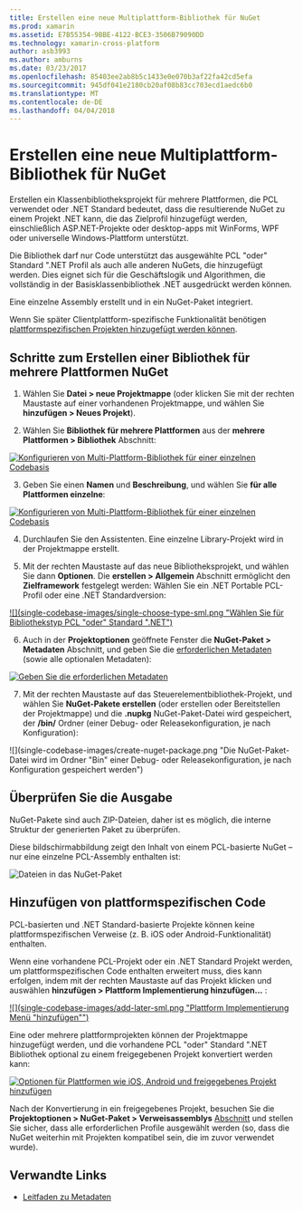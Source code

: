 ```yaml
---
title: Erstellen eine neue Multiplattform-Bibliothek für NuGet
ms.prod: xamarin
ms.assetid: E7B55354-9BBE-4122-BCE3-3506B79090DD
ms.technology: xamarin-cross-platform
author: asb3993
ms.author: amburns
ms.date: 03/23/2017
ms.openlocfilehash: 85403ee2ab8b5c1433e0e070b3af22fa42cd5efa
ms.sourcegitcommit: 945df041e2180cb20af08b83cc703ecd1aedc6b0
ms.translationtype: MT
ms.contentlocale: de-DE
ms.lasthandoff: 04/04/2018
---
```

# <a name="creating-a-new-multiplatform-library-for-nuget"></a>Erstellen eine neue Multiplattform-Bibliothek für NuGet

Erstellen ein Klassenbibliotheksprojekt für mehrere Plattformen, die PCL verwendet oder .NET Standard bedeutet, dass die resultierende NuGet zu einem Projekt .NET kann, die das Zielprofil hinzugefügt werden, einschließlich ASP.NET-Projekte oder desktop-apps mit WinForms, WPF oder universelle Windows-Plattform unterstützt.

Die Bibliothek darf nur Code unterstützt das ausgewählte PCL "oder" Standard ".NET Profil als auch alle anderen NuGets, die hinzugefügt werden.
Dies eignet sich für die Geschäftslogik und Algorithmen, die vollständig in der Basisklassenbibliothek .NET ausgedrückt werden können.

Eine einzelne Assembly erstellt und in ein NuGet-Paket integriert.

Wenn Sie später Clientplattform-spezifische Funktionalität benötigen [plattformspezifischen Projekten hinzugefügt werden können](#add-platforms).

## <a name="steps-to-create-a-multiplatform-library-nuget"></a>Schritte zum Erstellen einer Bibliothek für mehrere Plattformen NuGet

1. Wählen Sie **Datei > neue Projektmappe** (oder klicken Sie mit der rechten Maustaste auf einer vorhandenen Projektmappe, und wählen Sie **hinzufügen > Neues Projekt**).

2. Wählen Sie **Bibliothek für mehrere Plattformen** aus der **mehrere Plattformen > Bibliothek** Abschnitt:

  [![](single-codebase-images/mulitplatform-library-sml.png "Konfigurieren von Multi-Plattform-Bibliothek für einer einzelnen Codebasis")](single-codebase-images/mulitplatform-library.png#lightbox)

3. Geben Sie einen **Namen** und **Beschreibung**, und wählen Sie **für alle Plattformen einzelne**:

  [![](single-codebase-images/single-configure-sml.png "Konfigurieren von Multi-Plattform-Bibliothek für einer einzelnen Codebasis")](single-codebase-images/single-configure.png#lightbox)

4. Durchlaufen Sie den Assistenten. Eine einzelne Library-Projekt wird in der Projektmappe erstellt.

5. Mit der rechten Maustaste auf das neue Bibliotheksprojekt, und wählen Sie dann **Optionen**. Die **erstellen > Allgemein** Abschnitt ermöglicht den **Zielframework** festgelegt werden: Wählen Sie ein .NET Portable PCL-Profil oder eine .NET Standardversion:

  [![](single-codebase-images/single-choose-type-sml.png "Wählen Sie für Bibliothekstyp PCL "oder" Standard ".NET")](single-codebase-images/single-choose-type.png#lightbox)

6. Auch in der **Projektoptionen** geöffnete Fenster die **NuGet-Paket > Metadaten** Abschnitt, und geben Sie die [erforderlichen Metadaten](~/cross-platform/app-fundamentals/nuget-multiplatform-libraries/metadata.md) (sowie alle optionalen Metadaten):

  [![](single-codebase-images/single-metadata-sml.png "Geben Sie die erforderlichen Metadaten")](single-codebase-images/single-metadata.png#lightbox)

7. Mit der rechten Maustaste auf das Steuerelementbibliothek-Projekt, und wählen Sie **NuGet-Pakete erstellen** (oder erstellen oder Bereitstellen der Projektmappe) und die **.nupkg** NuGet-Paket-Datei wird gespeichert, der **/bin/** Ordner (einer Debug- oder Releasekonfiguration, je nach Konfiguration):

  ![](single-codebase-images/create-nuget-package.png "Die NuGet-Paket-Datei wird im Ordner "Bin" einer Debug- oder Releasekonfiguration, je nach Konfiguration gespeichert werden")


## <a name="verifying-the-output"></a>Überprüfen Sie die Ausgabe

NuGet-Pakete sind auch ZIP-Dateien, daher ist es möglich, die interne Struktur der generierten Paket zu überprüfen.

Diese bildschirmabbildung zeigt den Inhalt von einem PCL-basierte NuGet – nur eine einzelne PCL-Assembly enthalten ist:

![](single-codebase-images/nuget-output.png "Dateien in das NuGet-Paket")

<a name="add-platforms" />

## <a name="adding-platform-specific-code"></a>Hinzufügen von plattformspezifischen Code

PCL-basierten und .NET Standard-basierte Projekte können keine plattformspezifischen Verweise (z. B. iOS oder Android-Funktionalität) enthalten.

Wenn eine vorhandene PCL-Projekt oder ein .NET Standard Projekt werden, um plattformspezifischen Code enthalten erweitert muss, dies kann erfolgen, indem mit der rechten Maustaste auf das Projekt klicken und auswählen **hinzufügen > Plattform Implementierung hinzufügen...** :

[![](single-codebase-images/add-later-sml.png "Plattform Implementierung Menü "hinzufügen"")](single-codebase-images/add-later.png#lightbox)

Eine oder mehrere plattformprojekten können der Projektmappe hinzugefügt werden, und die vorhandene PCL "oder" Standard ".NET Bibliothek optional zu einem freigegebenen Projekt konvertiert werden kann:

[![](single-codebase-images/add-later-platforms-sml.png "Optionen für Plattformen wie iOS, Android und freigegebenes Projekt hinzufügen")](single-codebase-images/add-later-platforms-sml.png#lightbox)

Nach der Konvertierung in ein freigegebenes Projekt, besuchen Sie die **Projektoptionen > NuGet-Paket > Verweisassemblys**
[Abschnitt](~/cross-platform/app-fundamentals/nuget-multiplatform-libraries/platform-specific.md) und stellen Sie sicher, dass alle erforderlichen Profile ausgewählt werden (so, dass die NuGet weiterhin mit Projekten kompatibel sein, die im zuvor verwendet wurde).


## <a name="related-links"></a>Verwandte Links

- [Leitfaden zu Metadaten](~/cross-platform/app-fundamentals/nuget-multiplatform-libraries/metadata.md)
